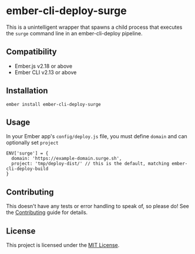 ember-cli-deploy-surge
==============================================================================

This is a unintelligent wrapper that spawns a child process that executes the `surge` command line in an ember-cli-deploy pipeline.


Compatibility
------------------------------------------------------------------------------

* Ember.js v2.18 or above
* Ember CLI v2.13 or above


Installation
------------------------------------------------------------------------------

```
ember install ember-cli-deploy-surge
```


Usage
------------------------------------------------------------------------------

In your Ember app's `config/deploy.js` file, you must define `domain` and can optionally set `project`
```
ENV['surge'] = {
  domain: 'https://example-domain.surge.sh',
  project: 'tmp/deploy-dist/' // this is the default, matching ember-cli-deploy-build
}
```


Contributing
------------------------------------------------------------------------------

This doesn't have any tests or error handling to speak of, so please do!
See the [Contributing](CONTRIBUTING.md) guide for details.


License
------------------------------------------------------------------------------

This project is licensed under the [MIT License](LICENSE.md).
